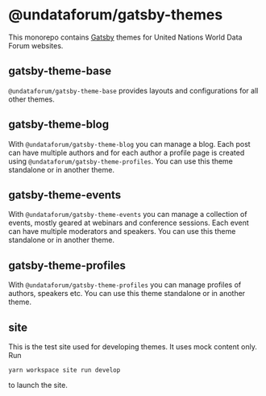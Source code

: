 # @undataforum/gatsby-themes

This monorepo contains [Gatsby](https://www.gatsbyjs.org/) themes for United Nations World Data Forum websites.

## gatsby-theme-base

`@undataforum/gatsby-theme-base` provides layouts and configurations for all other themes.

## gatsby-theme-blog

With `@undataforum/gatsby-theme-blog` you can manage a blog. Each post can have multiple authors and for each author a profile page is created using `@undataforum/gatsby-theme-profiles`. You can use this theme standalone or in another theme.

## gatsby-theme-events

With `@undataforum/gatsby-theme-events` you can manage a collection of events, mostly geared at webinars and conference sessions. Each event can have multiple moderators and speakers. You can use this theme standalone or in another theme.

## gatsby-theme-profiles

With `@undataforum/gatsby-theme-profiles` you can manage profiles of authors, speakers etc. You can use this theme standalone or in another theme.

## site

This is the test site used for developing themes. It uses mock content only. Run

    yarn workspace site run develop

to launch the site.
